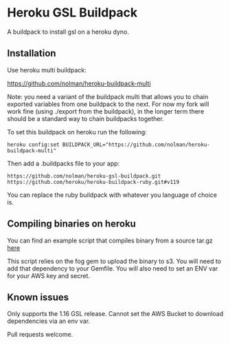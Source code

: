 # Heroku GSL Buildpack

A buildpack to install gsl on a heroku dyno.

## Installation

Use heroku multi buildpack:

https://github.com/nolman/heroku-buildpack-multi

Note: you need a variant of the buildpack multi that allows you to chain exported variables from one buildpack to the next. For now my fork will work fine (using ./export from the buildpack), in the longer term there should be a standard way to chain buildpacks together.

To set this buildpack on heroku run the following:

```
heroku config:set BUILDPACK_URL="https://github.com/nolman/heroku-buildpack-multi"
```

Then add a .buildpacks file to your app:

```
https://github.com/nolman/heroku-gsl-buildpack.git
https://github.com/heroku/heroku-buildpack-ruby.git#v119
```

You can replace the ruby buildpack with whatever you language of choice is.

## Compiling binaries on heroku

You can find an example script that compiles binary from a source tar.gz [here](extra/build_binary)

This script relies on the fog gem to upload the binary to s3. You will need to add that dependency to your Gemfile. You will also need to set an ENV var for your AWS key and secret.

## Known issues

Only supports the 1.16 GSL release.
Cannot set the AWS Bucket to download dependencies via an env var.

Pull requests welcome.
